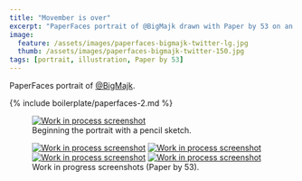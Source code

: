 ```yaml
---
title: "Movember is over"
excerpt: "PaperFaces portrait of @BigMajk drawn with Paper by 53 on an iPad."
image: 
  feature: /assets/images/paperfaces-bigmajk-twitter-lg.jpg
  thumb: /assets/images/paperfaces-bigmajk-twitter-150.jpg
tags: [portrait, illustration, Paper by 53]
---
```


PaperFaces portrait of <a href="http://twitter.com/BigMajk">@BigMajk</a>.

{% include boilerplate/paperfaces-2.md %}

<figure>
	<a href="{{ site.url }}/assets/images/paperfaces-bigmajk-process-1-lg.jpg"><img src="{{ site.url }}/assets/images/paperfaces-bigmajk-process-1-750.jpg" alt="Work in process screenshot"></a>
	<figcaption>Beginning the portrait with a pencil sketch.</figcaption>
</figure>

<figure class="half">
	<a href="{{ site.url }}/assets/images/paperfaces-bigmajk-process-2-lg.jpg"><img src="{{ site.url }}/assets/images/paperfaces-bigmajk-process-2-600.jpg" alt="Work in process screenshot"></a>
	<a href="{{ site.url }}/assets/images/paperfaces-bigmajk-process-3-lg.jpg"><img src="{{ site.url }}/assets/images/paperfaces-bigmajk-process-3-600.jpg" alt="Work in process screenshot"></a>
	<a href="{{ site.url }}/assets/images/paperfaces-bigmajk-process-4-lg.jpg"><img src="{{ site.url }}/assets/images/paperfaces-bigmajk-process-4-600.jpg" alt="Work in process screenshot"></a>
	<a href="{{ site.url }}/assets/images/paperfaces-bigmajk-process-5-lg.jpg"><img src="{{ site.url }}/assets/images/paperfaces-bigmajk-process-5-600.jpg" alt="Work in process screenshot"></a>
	<figcaption>Work in progress screenshots (Paper by 53).</figcaption>
</figure>